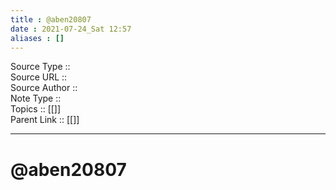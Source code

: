 ```yaml
---
title : @aben20807
date : 2021-07-24_Sat 12:57
aliases : []
---
```

Source Type :: <br>
Source URL :: <br>
Source Author :: <br>
Note Type :: <br>
Topics :: [[]]<br>
Parent Link :: [[]]<br>

---
# @aben20807